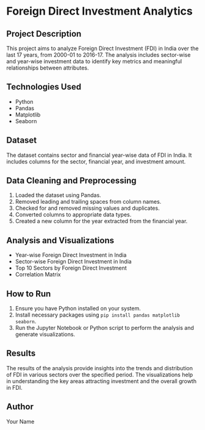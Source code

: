 # Foreign Direct Investment Analytics

## Project Description

This project aims to analyze Foreign Direct Investment (FDI) in India over the last 17 years, from 2000-01 to 2016-17. The analysis includes sector-wise and year-wise investment data to identify key metrics and meaningful relationships between attributes.

## Technologies Used

- Python
- Pandas
- Matplotlib
- Seaborn

## Dataset

The dataset contains sector and financial year-wise data of FDI in India. It includes columns for the sector, financial year, and investment amount.

## Data Cleaning and Preprocessing

1. Loaded the dataset using Pandas.
2. Removed leading and trailing spaces from column names.
3. Checked for and removed missing values and duplicates.
4. Converted columns to appropriate data types.
5. Created a new column for the year extracted from the financial year.

## Analysis and Visualizations

- Year-wise Foreign Direct Investment in India
- Sector-wise Foreign Direct Investment in India
- Top 10 Sectors by Foreign Direct Investment
- Correlation Matrix

## How to Run

1. Ensure you have Python installed on your system.
2. Install necessary packages using `pip install pandas matplotlib seaborn`.
3. Run the Jupyter Notebook or Python script to perform the analysis and generate visualizations.

## Results

The results of the analysis provide insights into the trends and distribution of FDI in various sectors over the specified period. The visualizations help in understanding the key areas attracting investment and the overall growth in FDI.

## Author

Your Name
